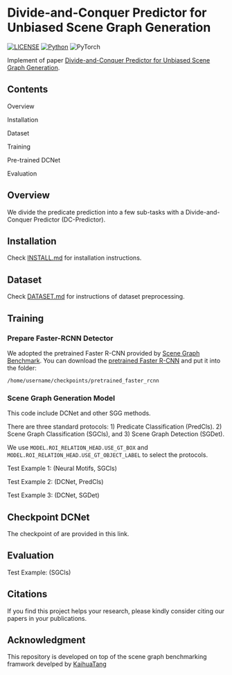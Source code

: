 # Divide-and-Conquer Predictor for Unbiased Scene Graph Generation

[![LICENSE](https://img.shields.io/badge/license-MIT-green)](https://github.com/KaihuaTang/Scene-Graph-Benchmark.pytorch/blob/master/LICENSE)
[![Python](https://img.shields.io/badge/python-3.8-blue.svg)](https://www.python.org/)
![PyTorch](https://img.shields.io/badge/pytorch-1.6.0-%237732a8)

Implement of paper [Divide-and-Conquer Predictor for Unbiased Scene Graph Generation](https://arxiv.org/abs/2104.00308).

## Contents

Overview

Installation

Dataset

Training

Pre-trained DCNet

Evaluation

## Overview

We divide the predicate prediction into a few sub-tasks with a Divide-and-Conquer Predictor (DC-Predictor).


## Installation

Check [INSTALL.md](INSTALL.md) for installation instructions.

## Dataset

Check [DATASET.md](DATASET.md) for instructions of dataset preprocessing.


## Training

### Prepare Faster-RCNN Detector

We adopted the pretrained Faster R-CNN provided by [Scene Graph Benchmark](https://github.com/KaihuaTang/Scene-Graph-Benchmark.pytorch).
You can download the [pretrained Faster R-CNN](https://onedrive.live.com/embed?cid=22376FFAD72C4B64&resid=22376FFAD72C4B64%21779870&authkey=AH5CPVb9g5E67iQ) and put it into the folder:
```
/home/username/checkpoints/pretrained_faster_rcnn
```

### Scene Graph Generation Model

This code include DCNet and other SGG methods.

There are three standard protocols: 1) Predicate Classification (PredCls). 2) Scene Graph Classification (SGCls), and 3) Scene Graph Detection (SGDet).
 
We use `MODEL.ROI_RELATION_HEAD.USE_GT_BOX` and `MODEL.ROI_RELATION_HEAD.USE_GT_OBJECT_LABEL` to select the protocols.

Test Example 1: (Neural Motifs, SGCls)

Test Example 2: (DCNet, PredCls)

Test Example 3: (DCNet, SGDet)

## Checkpoint DCNet

The checkpoint of are provided in this link. 

## Evaluation

Test Example: (SGCls)


## Citations

If you find this project helps your research, please kindly consider citing our papers in your publications.



## Acknowledgment
This repository is developed on top of the scene graph benchmarking framwork develped by [KaihuaTang](https://github.com/KaihuaTang/Scene-Graph-Benchmark.pytorch)